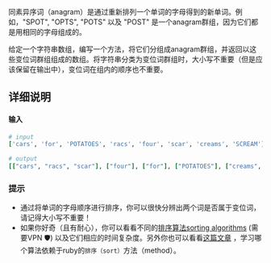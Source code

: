 同素异序词（anagram）是通过重新排列一个单词的字母得到的新单词。例如，"SPOT", "OPTS", "POTS" 以及 "POST" 是一个anagram群组，因为它们都是用相同的字母组成的。

给定一个字符串数组，编写一个方法，将它们分组成anagram群组，并返回以这些变位词群组组成的数组。将字符串分类为变位词群组时，大小写不重要（但是应该保留在输出中），变位词在组内的顺序也不重要。

## 详细说明

#### 输入

```ruby
# input
['cars', 'for', 'POTATOES', 'racs', 'four', 'scar', 'creams', 'SCREAM']

# output
[["cars", "racs", "scar"], ["four"], ["for"], ["POTATOES"], ["creams", "SCREAM"]]
```

### 提示

* 通过将单词的字母顺序进行排序，你可以很快分辨出两个词是否属于变位词，请记得大小写不重要！
* 如果你好奇（且有耐心），你可以看看不同的[排序算法sorting algorithms](http://en.wikipedia.org/wiki/Sorting_algorithm) (需要VPN 🛡) 以及它们相应的时间复杂度。另外你也可以看看[这篇文章](http://www.igvita.com/2009/03/26/ruby-algorithms-sorting-trie-heaps/) ，学习哪个算法依赖于ruby的`排序（sort）`方法（method）。
